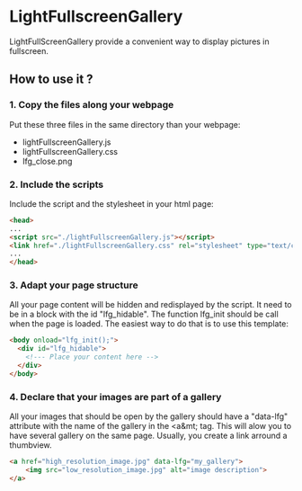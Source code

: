# LightFullscreenGallery

LightFullScreenGallery provide a convenient way to display pictures in fullscreen.

## How to use it ?

### 1. Copy the files along your webpage
Put these three files in the same directory than your webpage:

* lightFullscreenGallery.js
* lightFullscreenGallery.css
* lfg_close.png

### 2. Include the scripts
Include the script and the stylesheet in your html page:

```html
<head>
...
<script src="./lightFullscreenGallery.js"></script>
<link href="./lightFullscreenGallery.css" rel="stylesheet" type="text/css">
...
</head>
```

### 3. Adapt your page structure
All your page content will be hidden and redisplayed by the script. It need to be in a block with the id "lfg_hidable".
The function lfg_init should be call when the page is loaded. The easiest way to do that is to use this template:

```html
<body onload="lfg_init();">
  <div id="lfg_hidable">
	<!--- Place your content here -->
  </div>
</body>
```

### 4. Declare that your images are part of a gallery
All your images that should be open by the gallery should have a "data-lfg" attribute with the name of the gallery in the &lt;a&mt; tag.
This will alow you to have several gallery on the same page. Usually, you create a link arround a thumbview.

```html
<a href="high_resolution_image.jpg" data-lfg="my_gallery">
    <img src="low_resolution_image.jpg" alt="image description">
</a>
```



